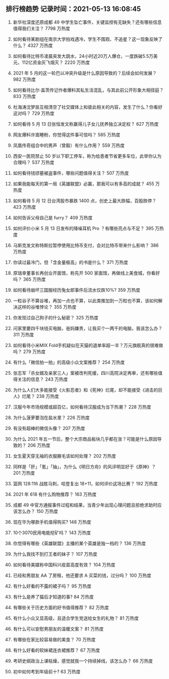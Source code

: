 
## 排行榜趋势 记录时间：2021-05-13 16:08:45
  
  1. 新华社深度还原成都 49 中学生坠亡事件，关键监控有无缺失？还有哪些信息值得我们关注？ 7798 万热度
    
  2. 如何看待某剧组在南京大学拍戏遇冷，学生不围观、不追星？这一现象反映了什么？ 4327 万热度
    
  3. 如何看待比特币凌晨突发大跳水，24小时近20万人爆仓，一度跌破5.5万美元，112亿资金灰飞烟灭？ 2220 万热度
    
  4. 2021 年 5 月的这一轮巴以冲突升级是什么原因导致的？后续会如何发展？ 982 万热度
    
  5. 如何看待比尔·盖茨传记作者爆料其私生活混乱，与其此前公开形象大相径庭？ 833 万热度
    
  6. 杜海涛沈梦辰互相清空了社交媒体上和彼此相关的内容，发生了什么？你看好这对吗？ 729 万热度
    
  7. 如何看待 5 月 13 日张恒发文称赢得儿子女儿抚养独立决定权？ 627 万热度
    
  8. 网友爆料许嵩睡粉，你觉得这件事可信吗？ 585 万热度
    
  9. 凤凰传奇组合中的男声（曾毅）有什么作用？ 559 万热度
    
  10. 西安一医院禁止 50 岁以下职工停车，称为给患者节省更多车位，此举你认为合理吗？ 537 万热度
    
  11. 如何看待钱镠墓被盗事件，哪些问题值得关注？ 507 万热度
    
  12. 如果我能每天的第一局《英雄联盟》必赢，那我可以有多高的成就？ 455 万热度
    
  13. 如何看待 5 月 12 日台湾股市暴跌 1400 点，创史上最大跌幅，百股跌停？ 423 万热度
    
  14. 如何告诉父母自己是 furry？ 409 万热度
    
  15. 如何评价小米 5 月 13 日发布的降噪耳机 Pro ？有哪些亮点与不足？ 395 万热度
    
  16. 马斯克发文称特斯拉暂停使用比特币支付，会对比特币带来什么影响？ 386 万热度
    
  17. 你读过最冷门，但「含金量极高」的书是什么？ 371 万热度
    
  18. 原瑞幸董事长再创业开面馆，称先开 500 家面馆，再做线上美食城，你看好吗？ 365 万热度
    
  19. 如何看待崩坏三国服经历兔女郎事件后流水仅跌10%? 359 万热度
    
  20. 一粒谷子不算谷堆，再加一点也不算，以此类推加到一万粒也不算，该如何解决这样的谷堆悖论？ 355 万热度
    
  21. 你发现过自己狗子的什么秘密？ 325 万热度
    
  22. 问家里要四千块钱买电脑，爸妈嫌贵，让我买个一两千的电脑，我该怎么办？ 311 万热度
    
  23. 如何看待小米MIX Fold手机疑似在天猫的退单率超一半？万元旗舰真的很难做吗？ 279 万热度
    
  24. 有什么「微信拍一拍」的高级小众文案推荐？ 254 万热度
    
  25. 张志军「杀女婿及亲家三人」案被改判死缓，四川高院决定再审，还有哪些值得关注的信息？ 243 万热度
    
  26. 为什么人们大多能接受《火影忍者》和《死神》烂尾，却不能接受《进击的巨人》烂尾？ 238 万热度
    
  27. 汉服今年市场规模或超百亿，如何看待汉服成为当下热潮？ 228 万热度
    
  28. 为什么菠萝要泡在盐水里？ 226 万热度
    
  29. 有没有超棒的微信头像？ 207 万热度
    
  30. 为什么 2021 年五一节后，整个大宗商品板块几乎都在涨？可能是什么原因导致的？ 206 万热度
    
  31. 女生夏天穿无袖的衣服腋毛该如何处理？ 202 万热度
    
  32. 同样是「肝」「氪」「抽」，为什么《明日方舟》的风评明显好于《原神》？ 201 万热度
    
  33. 篮网 128:116 战胜马刺，哈登复出 18+11，如何评价这场比赛？ 192 万热度
    
  34. 2021 年 618 有什么购物推荐？ 163 万热度
    
  35. 成都 49 中官方通报事件过程和结果，当青少年出现心理问题且拒绝求助时应该怎么办？ 150 万热度
    
  36. 现在华为哪款手机值得购买? 148 万热度
    
  37. 10个3070民用电能挖矿吗？ 143 万热度
    
  38. 你觉得有哪些《英雄联盟》主播的某个英雄是独一档的？ 136 万热度
    
  39. 为什么我找不到打王者的妹子？ 107 万热度
    
  40. 如何看待美媒称中国科兴疫苗高度有效？ 104 万热度
    
  41. 已经和男朋友 AA 了房租，他还要求 A 买菜的钱，过分吗？ 100 万热度
    
  42. 有什么好看的不露的裙子吗？ 95 万热度
    
  43. 有什么是养了猫后才知道的事? 84 万热度
    
  44. 有哪些关于历史方面的好书值得推荐？ 82 万热度
    
  45. 有什么小众又显高级，且适合学生党送给女生的礼物？ 81 万热度
    
  46. 有什么可以安慰男朋友的温暖文案？ 81 万热度
    
  47. 有哪些在家比较容易做的美食？ 70 万热度
    
  48. 有什么好看的软妹裙连衣裙推荐？ 67 万热度
    
  49. 考研史纲政治上课枯燥，感觉就我一个持续掉线，该怎么办？ 66 万热度
    
  50. 初中如何考到年级前十? 63 万热度
    